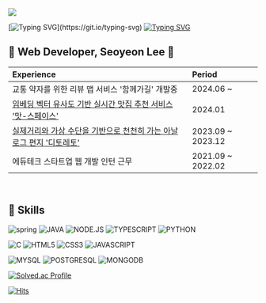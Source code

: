 

<img src="https://capsule-render.vercel.app/api?type=egg&color=B4DAC0&height=150&section=header" />


[![Typing SVG](https://readme-typing-svg.demolab.com?font=Press+Start+2P&size=16&duration=4000&pause=3000&color=0EB15D&random=false&width=750&lines=%E2%80%9CIn+theory%2C+theory+and+practice+are+the+same.)](https://git.io/typing-svg)
[![Typing SVG](https://readme-typing-svg.demolab.com?font=Press+Start+2P&size=16&duration=8000&pause=3000&color=0EB15D&random=false&width=750&lines=++In+practice%2C+they%E2%80%99re+not.%E2%80%9D)](https://git.io/typing-svg)

## 🌊  **Web Developer, Seoyeon Lee**  🌊

|Experience|Period|
|:---|:---|
|교통 약자를 위한 리뷰 맵 서비스 '함께가길' 개발중 |2024.06 ~ |
|[임베딩 벡터 유사도 기반 실시간 맛집 추천 서비스 '맛-스페이스'](https://github.com/sylee6529/matspace-backend) |2024.01|
|[실제거리와 가상 수단을 기반으로 천천히 가는 아날로그 편지 '디토레토'](https://github.com/sylee6529/ditto-letto) |2023.09 ~ 2023.12|
|에듀테크 스타트업 웹 개발 인턴 근무|2021.09 ~ 2022.02|


<br/>

##  🧰 Skills

![spring](https://img.shields.io/badge/Spring-6DB33F?style=for-the-badge&logo=spring&logoColor=white)
![JAVA](https://img.shields.io/badge/Java-ED8B00?style=for-the-badge&logo=openjdk&logoColor=white)
![NODE.JS](https://img.shields.io/badge/Node.js-43853D?style=for-the-badge&logo=node.js&logoColor=white)
![TYPESCRIPT](https://img.shields.io/badge/TypeScript-007ACC?style=for-the-badge&logo=typescript&logoColor=white)
![PYTHON](https://img.shields.io/badge/Python-14354C?style=for-the-badge&logo=python&logoColor=white)

![C](	https://img.shields.io/badge/C-00599C?style=for-the-badge&logo=c&logoColor=white)
![HTML5](https://img.shields.io/badge/HTML5-E34F26?style=for-the-badge&logo=html5&logoColor=white)
![CSS3](https://img.shields.io/badge/CSS3-1572B6?style=for-the-badge&logo=css3&logoColor=whitee)
![JAVASCRIPT](https://img.shields.io/badge/JavaScript-F7DF1E?style=for-the-badge&logo=JavaScript&logoColor=white)

![MYSQL](https://img.shields.io/badge/MySQL-00000F?style=for-the-badge&logo=mysql&logoColor=white)
![POSTGRESQL](https://img.shields.io/badge/PostgreSQL-316192?style=for-the-badge&logo=postgresql&logoColor=white)
![MONGODB](https://img.shields.io/badge/MongoDB-4EA94B?style=for-the-badge&logo=mongodb&logoColor=white)

[![Solved.ac Profile](http://mazassumnida.wtf/api/generate_badge?boj=sylee6529)](https://solved.ac/yoon828990)<br/>








[![Hits](https://hits.seeyoufarm.com/api/count/incr/badge.svg?url=https%3A%2F%2Fgithub.com%2Fsylee6529%2Fhit-counter&count_bg=%2379C83D&title_bg=%23555555&icon=&icon_color=%23E7E7E7&title=hits&edge_flat=false)](https://hits.seeyoufarm.com)









